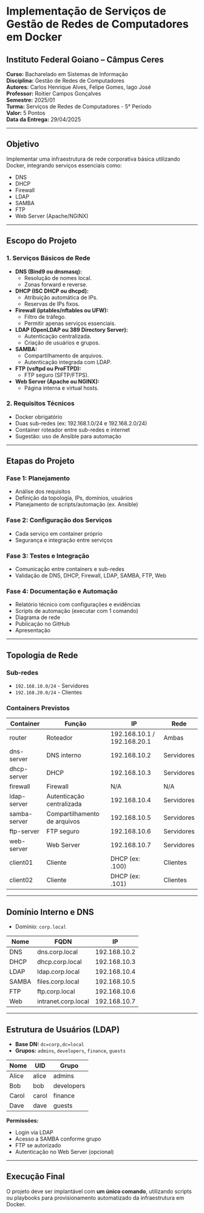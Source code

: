 # Implementação de Serviços de Gestão de Redes de Computadores em Docker

## Instituto Federal Goiano – Câmpus Ceres
**Curso:** Bacharelado em Sistemas de Informação  
**Disciplina:** Gestão de Redes de Computadores  
**Autores:** Carlos Henrique Alves, Felipe Gomes, Iago José  
**Professor:** Roitier Campos Gonçalves  
**Semestre:** 2025/01  
**Turma:** Serviços de Redes de Computadores - 5° Período  
**Valor:** 5 Pontos  
**Data da Entrega:** 29/04/2025

---

## Objetivo
Implementar uma infraestrutura de rede corporativa básica utilizando Docker, integrando serviços essenciais como:
- DNS
- DHCP
- Firewall
- LDAP
- SAMBA
- FTP
- Web Server (Apache/NGINX)

---

## Escopo do Projeto

### 1. Serviços Básicos de Rede
- **DNS (Bind9 ou dnsmasq):**
  - Resolução de nomes local.
  - Zonas forward e reverse.
- **DHCP (ISC DHCP ou dhcpd):**
  - Atribuição automática de IPs.
  - Reservas de IPs fixos.
- **Firewall (iptables/nftables ou UFW):**
  - Filtro de tráfego.
  - Permitir apenas serviços essenciais.
- **LDAP (OpenLDAP ou 389 Directory Server):**
  - Autenticação centralizada.
  - Criação de usuários e grupos.
- **SAMBA:**
  - Compartilhamento de arquivos.
  - Autenticação integrada com LDAP.
- **FTP (vsftpd ou ProFTPD):**
  - FTP seguro (SFTP/FTPS).
- **Web Server (Apache ou NGINX):**
  - Página interna e virtual hosts.

### 2. Requisitos Técnicos
- Docker obrigatório
- Duas sub-redes (ex: 192.168.1.0/24 e 192.168.2.0/24)
- Container roteador entre sub-redes e internet
- Sugestão: uso de Ansible para automação

---

## Etapas do Projeto

### Fase 1: Planejamento
- Análise dos requisitos
- Definição da topologia, IPs, domínios, usuários
- Planejamento de scripts/automação (ex. Ansible)

### Fase 2: Configuração dos Serviços
- Cada serviço em container próprio
- Segurança e integração entre serviços

### Fase 3: Testes e Integração
- Comunicação entre containers e sub-redes
- Validação de DNS, DHCP, Firewall, LDAP, SAMBA, FTP, Web

### Fase 4: Documentação e Automação
- Relatório técnico com configurações e evidências
- Scripts de automação (executar com 1 comando)
- Diagrama de rede
- Publicação no GitHub
- Apresentação

---

## Topologia de Rede

### Sub-redes
- `192.168.10.0/24` - Servidores
- `192.168.20.0/24` - Clientes

### Containers Previstos
| Container        | Função                    | IP              | Rede        |
|------------------|----------------------------|------------------|-------------|
| router           | Roteador                  | 192.168.10.1 / 192.168.20.1 | Ambas |
| dns-server       | DNS interno               | 192.168.10.2     | Servidores  |
| dhcp-server      | DHCP                      | 192.168.10.3     | Servidores  |
| firewall         | Firewall                  | N/A              | N/A         |
| ldap-server      | Autenticação centralizada | 192.168.10.4     | Servidores  |
| samba-server     | Compartilhamento de arquivos | 192.168.10.5  | Servidores  |
| ftp-server       | FTP seguro                | 192.168.10.6     | Servidores  |
| web-server       | Web Server                | 192.168.10.7     | Servidores  |
| client01         | Cliente                   | DHCP (ex: .100)  | Clientes    |
| client02         | Cliente                   | DHCP (ex: .101)  | Clientes    |

---

## Domínio Interno e DNS
- Domínio: `corp.local`

| Nome   | FQDN                | IP             |
|--------|----------------------|----------------|
| DNS    | dns.corp.local      | 192.168.10.2   |
| DHCP   | dhcp.corp.local     | 192.168.10.3   |
| LDAP   | ldap.corp.local     | 192.168.10.4   |
| SAMBA  | files.corp.local    | 192.168.10.5   |
| FTP    | ftp.corp.local      | 192.168.10.6   |
| Web    | intranet.corp.local | 192.168.10.7   |

---

## Estrutura de Usuários (LDAP)
- **Base DN:** `dc=corp,dc=local`
- **Grupos:** `admins`, `developers`, `finance`, `guests`

| Nome  | UID   | Grupo      |
|--------|--------|------------|
| Alice  | alice  | admins     |
| Bob    | bob    | developers |
| Carol  | carol  | finance    |
| Dave   | dave   | guests     |

**Permissões:**
- Login via LDAP
- Acesso a SAMBA conforme grupo
- FTP se autorizado
- Autenticação no Web Server (opcional)

---

## Execução Final
O projeto deve ser implantável com **um único comando**, utilizando scripts ou playbooks para provisionamento automatizado da infraestrutura em Docker.